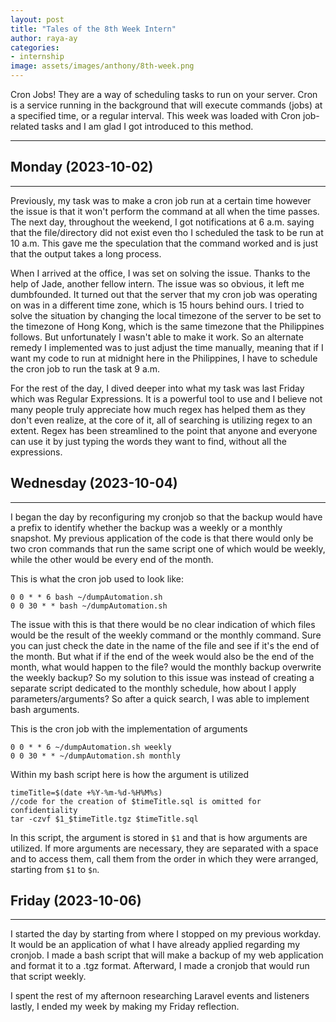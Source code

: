 ```yaml
---
layout: post
title: "Tales of the 8th Week Intern"
author: raya-ay
categories: 
- internship
image: assets/images/anthony/8th-week.png
---
```


Cron Jobs! They are a way of scheduling tasks to run on your server. Cron is a service running in the background that will execute commands (jobs) at a specified time, or a regular interval. This week was loaded with Cron job-related tasks and I am glad I got introduced to this method.

---

## Monday (2023-10-02)
---

Previously, my task was to make a cron job run at a certain time however the issue is that it won't perform the command at all when the time passes. The next day, throughout the weekend, I got notifications at 6 a.m. saying that the file/directory did not exist even tho I scheduled the task to be run at 10 a.m. This gave me the speculation that the command worked and is just that the output takes a long process. 

When I arrived at the office, I was set on solving the issue. Thanks to the help of Jade, another fellow intern. The issue was so obvious, it left me dumbfounded. It turned out that the server that my cron job was operating on was in a different time zone, which is 15 hours behind ours. I tried to solve the situation by changing the local timezone of the server to be set to the timezone of Hong Kong, which is the same timezone that the Philippines follows. But unfortunately I wasn't able to make it work. So an alternate remedy I implemented was to just adjust the time manually, meaning that if I want my code to run at midnight here in the Philippines, I have to schedule the cron job to run the task at 9 a.m.

For the rest of the day, I dived deeper into what my task was last Friday which was Regular Expressions. It is a powerful tool to use and I believe not many people truly appreciate how much regex has helped them as they don't even realize, at the core of it, all of searching is utilizing regex to an extent. Regex has been streamlined to the point that anyone and everyone can use it by just typing the words they want to find, without all the expressions.


## Wednesday (2023-10-04)
---

I began the day by reconfiguring my cronjob so that the backup would have a prefix to identify whether the backup was a weekly or a monthly snapshot. My previous application of the code is that there would only be two cron commands that run the same script one of which would be weekly, while the other would be every end of the month. 

This is what the cron job used to look like:
```
0 0 * * 6 bash ~/dumpAutomation.sh 
0 0 30 * * bash ~/dumpAutomation.sh
```

The issue with this is that there would be no clear indication of which files would be the result of the weekly command or the monthly command. Sure you can just check the date in the name of the file and see if it's the end of the month. But what if if the end of the week would also be the end of the month, what would happen to the file? would the monthly backup overwrite the weekly backup? So my solution to this issue was instead of creating a separate script dedicated to the monthly schedule, how about I apply parameters/arguments? So after a quick search, I was able to implement bash arguments.

This is the cron job with the implementation of arguments
```
0 0 * * 6 ~/dumpAutomation.sh weekly 
0 0 30 * * ~/dumpAutomation.sh monthly
```

Within my bash script here is how the argument is utilized
```
timeTitle=$(date +%Y-%m-%d-%H%M%s)
//code for the creation of $timeTitle.sql is omitted for confidentiality
tar -czvf $1_$timeTitle.tgz $timeTitle.sql
```

In this script, the argument is stored in `$1` and that is how arguments are utilized. If more arguments are necessary, they are separated with a space and to access them, call them from the order in which they were arranged, starting from `$1` to `$n`.


## Friday (2023-10-06)
---

I started the day by starting from where I stopped on my previous workday. It would be an application of what I have already applied regarding my cronjob. I made a bash script that will make a backup of my web application and format it to a .tgz format. Afterward, I made a cronjob that would run that script weekly.

I spent the rest of my afternoon researching Laravel events and listeners lastly, I ended my week by making my Friday reflection.